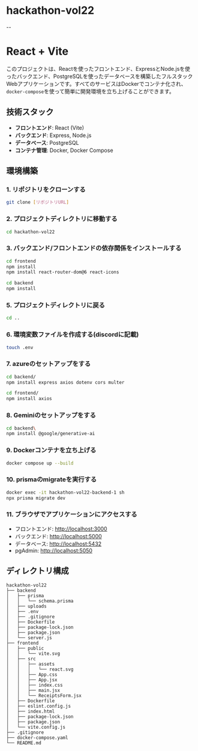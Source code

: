 # hackathon-vol22
--

# React + Vite

このプロジェクトは、Reactを使ったフロントエンド、ExpressとNode.jsを使ったバックエンド、PostgreSQLを使ったデータベースを構築したフルスタックWebアプリケーションです。すべてのサービスはDockerでコンテナ化され、`docker-compose`を使って簡単に開発環境を立ち上げることができます。

## 技術スタック

- **フロントエンド**: React (Vite)
- **バックエンド**: Express, Node.js
- **データベース**: PostgreSQL
- **コンテナ管理**: Docker, Docker Compose

## 環境構築

### 1. リポジトリをクローンする
```bash
git clone [リポジトリURL]
```
### 2. プロジェクトディレクトリに移動する
```bash
cd hackathon-vol22
```
### 3. バックエンド/フロントエンドの依存関係をインストールする
```bash
cd frontend
npm install
npm install react-router-dom@6 react-icons
```
```bash
cd backend
npm install
```

### 5. プロジェクトディレクトリに戻る
```bash
cd ..
```

### 6. 環境変数ファイルを作成する(discordに記載)
```bash
touch .env
```

### 7. azureのセットアップをする
```bash
cd backend/
npm install express axios dotenv cors multer

cd frontend/
npm install axios
```

### 8. Geminiのセットアップをする
```bash
cd backend\
npm install @google/generative-ai
```

### 9. Dockerコンテナを立ち上げる
```bash
docker compose up --build
```

### 10. prismaのmigrateを実行する
```bash
docker exec -it hackathon-vol22-backend-1 sh
npx prisma migrate dev
```

### 11. ブラウザでアプリケーションにアクセスする
- フロントエンド: [http://localhost:3000](http://localhost:3000)
- バックエンド: [http://localhost:5000](http://localhost:5000)
- データベース: [http://localhost:5432](http://localhost:5432)
- pgAdmin: [http://localhost:5050](http://localhost:5050)


## ディレクトリ構成
```
hackathon-vol22
├── backend
│   ├── prisma
│   │   └── schema.prisma
│   ├── uploads
│   ├── .env
│   ├── .gitignore
│   ├── Dockerfile
│   ├── package-lock.json
│   ├── package.json
│   └── server.js
├── frontend
│   ├── public
│   │   └── vite.svg
│   ├── src
│   │   ├── assets
│   │   │   └── react.svg
│   │   ├── App.css
│   │   ├── App.jsx
│   │   ├── index.css
│   │   ├── main.jsx
│   │   └── ReceiptsForm.jsx
│   ├── Dockerfile
│   ├── eslint.config.js
│   ├── index.html
│   ├── package-lock.json
│   ├── package.json
│   └── vite.config.js
├── .gitignore
├── docker-compose.yaml
└── README.md
```


